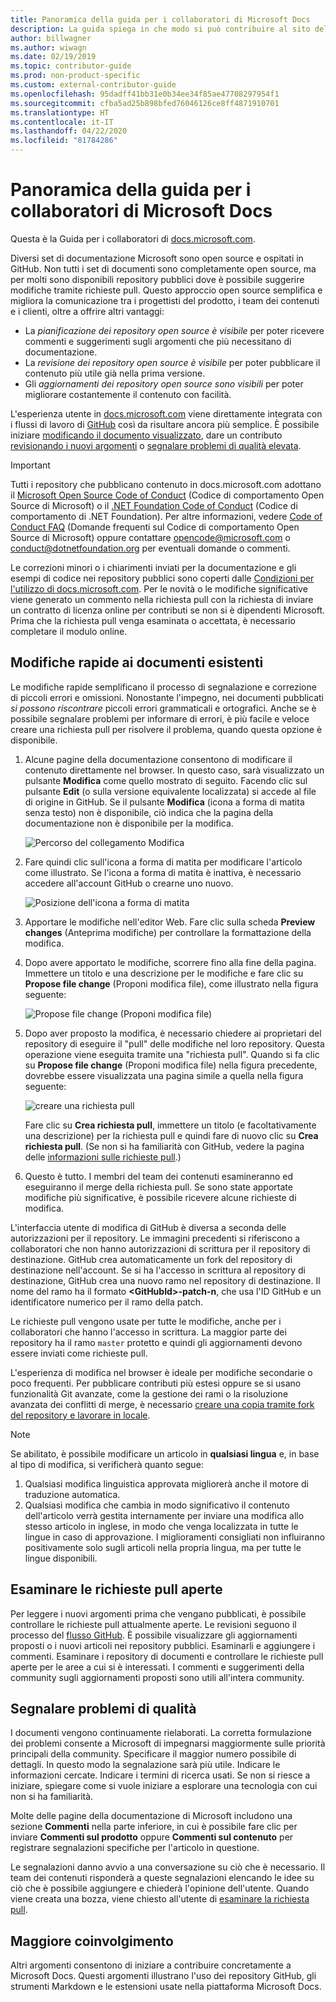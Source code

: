 ```yaml
---
title: Panoramica della guida per i collaboratori di Microsoft Docs
description: La guida spiega in che modo si può contribuire al sito della documentazione Microsoft docs.microsoft.com.
author: billwagner
ms.author: wiwagn
ms.date: 02/19/2019
ms.topic: contributor-guide
ms.prod: non-product-specific
ms.custom: external-contributor-guide
ms.openlocfilehash: 95dadff41bb31e0b34ee34f85ae47708297954f1
ms.sourcegitcommit: cfba5ad25b898bfed76046126ce8ff4871910701
ms.translationtype: HT
ms.contentlocale: it-IT
ms.lasthandoff: 04/22/2020
ms.locfileid: "81784286"
---
```

# <a name="microsoft-docs-contributor-guide-overview"></a>Panoramica della guida per i collaboratori di Microsoft Docs

Questa è la Guida per i collaboratori di [docs.microsoft.com](https://docs.microsoft.com).

Diversi set di documentazione Microsoft sono open source e ospitati in GitHub. Non tutti i set di documenti sono completamente open source, ma per molti sono disponibili repository pubblici dove è possibile suggerire modifiche tramite richieste pull. Questo approccio open source semplifica e migliora la comunicazione tra i progettisti del prodotto, i team dei contenuti e i clienti, oltre a offrire altri vantaggi:

- La _pianificazione dei repository open source è visibile_ per poter ricevere commenti e suggerimenti sugli argomenti che più necessitano di documentazione.
- La _revisione dei repository open source è visibile_ per poter pubblicare il contenuto più utile già nella prima versione.
- Gli _aggiornamenti dei repository open source sono visibili_ per poter migliorare costantemente il contenuto con facilità.

L'esperienza utente in [docs.microsoft.com](https://docs.microsoft.com) viene direttamente integrata con i flussi di lavoro di [GitHub](https://github.com) così da risultare ancora più semplice. È possibile iniziare [modificando il documento visualizzato](#quick-edits-to-existing-documents), dare un contributo [revisionando i nuovi argomenti](#review-open-prs) o [segnalare problemi di qualità elevata](#create-quality-issues).

> [!IMPORTANT]
> Tutti i repository che pubblicano contenuto in docs.microsoft.com adottano il [Microsoft Open Source Code of Conduct](https://opensource.microsoft.com/codeofconduct/) (Codice di comportamento Open Source di Microsoft) o il [.NET Foundation Code of Conduct](https://dotnetfoundation.org/code-of-conduct) (Codice di comportamento di .NET Foundation). Per altre informazioni, vedere [Code of Conduct FAQ](https://opensource.microsoft.com/codeofconduct/faq/) (Domande frequenti sul Codice di comportamento Open Source di Microsoft) oppure contattare [opencode@microsoft.com](mailto:opencode@microsoft.com) o [conduct@dotnetfoundation.org](mailto:conduct@dotnetfoundation.org) per eventuali domande o commenti.<br>
>
> Le correzioni minori o i chiarimenti inviati per la documentazione e gli esempi di codice nei repository pubblici sono coperti dalle [Condizioni per l'utilizzo di docs.microsoft.com](https://docs.microsoft.com/legal/termsofuse). Per le novità o le modifiche significative viene generato un commento nella richiesta pull con la richiesta di inviare un contratto di licenza online per contributi se non si è dipendenti Microsoft. Prima che la richiesta pull venga esaminata o accettata, è necessario completare il modulo online.

## <a name="quick-edits-to-existing-documents"></a>Modifiche rapide ai documenti esistenti

Le modifiche rapide semplificano il processo di segnalazione e correzione di piccoli errori e omissioni. Nonostante l'impegno, nei documenti pubblicati _si possono riscontrare_ piccoli errori grammaticali e ortografici. Anche se è possibile segnalare problemi per informare di errori, è più facile e veloce creare una richiesta pull per risolvere il problema, quando questa opzione è disponibile.

1. Alcune pagine della documentazione consentono di modificare il contenuto direttamente nel browser. In questo caso, sarà visualizzato un pulsante **Modifica** come quello mostrato di seguito. Facendo clic sul pulsante **Edit** (o sulla versione equivalente localizzata) si accede al file di origine in GitHub. Se il pulsante **Modifica** (icona a forma di matita senza testo) non è disponibile, ciò indica che la pagina della documentazione non è disponibile per la modifica.

   ![Percorso del collegamento Modifica](./media/index/edit-article.png)

2. Fare quindi clic sull'icona a forma di matita per modificare l'articolo come illustrato. Se l'icona a forma di matita è inattiva, è necessario accedere all'account GitHub o crearne uno nuovo. 

   ![Posizione dell'icona a forma di matita](./media/index/edit-icon.png)


3. Apportare le modifiche nell'editor Web. Fare clic sulla scheda **Preview changes** (Anteprima modifiche) per controllare la formattazione della modifica.

4. Dopo avere apportato le modifiche, scorrere fino alla fine della pagina. Immettere un titolo e una descrizione per le modifiche e fare clic su **Propose file change** (Proponi modifica file), come illustrato nella figura seguente:

   ![Propose file change (Proponi modifica file)](./media/index/submit-pull-request.png)

5. Dopo aver proposto la modifica, è necessario chiedere ai proprietari del repository di eseguire il "pull" delle modifiche nel loro repository. Questa operazione viene eseguita tramite una "richiesta pull". Quando si fa clic su **Propose file change** (Proponi modifica file) nella figura precedente, dovrebbe essere visualizzata una pagina simile a quella nella figura seguente:

   ![creare una richiesta pull](media/index/create-pull-request.png)

   Fare clic su **Crea richiesta pull**, immettere un titolo (e facoltativamente una descrizione) per la richiesta pull e quindi fare di nuovo clic su **Crea richiesta pull**. (Se non si ha familiarità con GitHub, vedere la pagina delle [informazioni sulle richieste pull](https://help.github.com/en/articles/about-pull-requests).)

6. Questo è tutto. I membri del team dei contenuti esamineranno ed eseguiranno il merge della richiesta pull. Se sono state apportate modifiche più significative, è possibile ricevere alcune richieste di modifica.

L'interfaccia utente di modifica di GitHub è diversa a seconda delle autorizzazioni per il repository. Le immagini precedenti si riferiscono a collaboratori che non hanno autorizzazioni di scrittura per il repository di destinazione. GitHub crea automaticamente un fork del repository di destinazione nell'account. Se si ha l'accesso in scrittura al repository di destinazione, GitHub crea una nuovo ramo nel repository di destinazione. Il nome del ramo ha il formato **\<GitHubId\>-patch-n**, che usa l'ID GitHub e un identificatore numerico per il ramo della patch.

Le richieste pull vengono usate per tutte le modifiche, anche per i collaboratori che hanno l'accesso in scrittura. La maggior parte dei repository ha il ramo `master` protetto e quindi gli aggiornamenti devono essere inviati come richieste pull.

L'esperienza di modifica nel browser è ideale per modifiche secondarie o poco frequenti. Per pubblicare contributi più estesi oppure se si usano funzionalità Git avanzate, come la gestione dei rami o la risoluzione avanzata dei conflitti di merge, è necessario [creare una copia tramite fork del repository e lavorare in locale](how-to-write-workflows-major.md).

> [!NOTE]
> Se abilitato, è possibile modificare un articolo in **qualsiasi lingua** e, in base al tipo di modifica, si verificherà quanto segue:
> 1. Qualsiasi modifica linguistica approvata migliorerà anche il motore di traduzione automatica.
> 2. Qualsiasi modifica che cambia in modo significativo il contenuto dell'articolo verrà gestita internamente per inviare una modifica allo stesso articolo in inglese, in modo che venga localizzata in tutte le lingue in caso di approvazione.
> I miglioramenti consigliati non influiranno positivamente solo sugli articoli nella propria lingua, ma per tutte le lingue disponibili.

## <a name="review-open-prs"></a>Esaminare le richieste pull aperte

Per leggere i nuovi argomenti prima che vengano pubblicati, è possibile controllare le richieste pull attualmente aperte. Le revisioni seguono il processo del [flusso GitHub](https://guides.github.com/introduction/flow/). È possibile visualizzare gli aggiornamenti proposti o i nuovi articoli nei repository pubblici. Esaminarli e aggiungere i commenti. Esaminare i repository di documenti e controllare le richieste pull aperte per le aree a cui si è interessati. I commenti e suggerimenti della community sugli aggiornamenti proposti sono utili all'intera community.

## <a name="create-quality-issues"></a>Segnalare problemi di qualità

I documenti vengono continuamente rielaborati. La corretta formulazione dei problemi consente a Microsoft di impegnarsi maggiormente sulle priorità principali della community. Specificare il maggior numero possibile di dettagli. In questo modo la segnalazione sarà più utile. Indicare le informazioni cercate. Indicare i termini di ricerca usati. Se non si riesce a iniziare, spiegare come si vuole iniziare a esplorare una tecnologia con cui non si ha familiarità.

Molte delle pagine della documentazione di Microsoft includono una sezione **Commenti** nella parte inferiore, in cui è possibile fare clic per inviare **Commenti sul prodotto** oppure **Commenti sul contenuto** per registrare segnalazioni specifiche per l'articolo in questione.

Le segnalazioni danno avvio a una conversazione su ciò che è necessario. Il team dei contenuti risponderà a queste segnalazioni elencando le idee su ciò che è possibile aggiungere e chiederà l'opinione dell'utente. Quando viene creata una bozza, viene chiesto all'utente di [esaminare la richiesta pull](#review-open-prs).

## <a name="get-more-involved"></a>Maggiore coinvolgimento

Altri argomenti consentono di iniziare a contribuire concretamente a Microsoft Docs. Questi argomenti illustrano l'uso dei repository GitHub, gli strumenti Markdown e le estensioni usate nella piattaforma Microsoft Docs.
